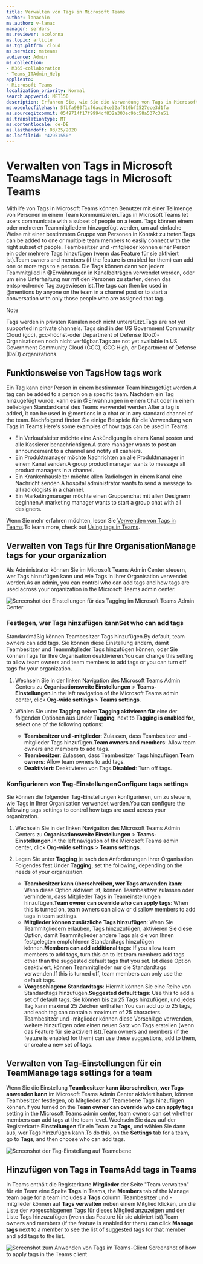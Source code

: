 ```yaml
---
title: Verwalten von Tags in Microsoft Teams
author: lanachin
ms.author: v-lanac
manager: serdars
ms.reviewer: acolonna
ms.topic: article
ms.tgt.pltfrm: cloud
ms.service: msteams
audience: Admin
ms.collection:
- M365-collaboration
- Teams_ITAdmin_Help
appliesto:
- Microsoft Teams
localization_priority: Normal
search.appverid: MET150
description: Erfahren Sie, wie Sie die Verwendung von Tags in Microsoft Teams in Ihrer Organisation verwalten können.
ms.openlocfilehash: 5fbfa980f1cf6acd8ce32af810bf2527ece3d1fa
ms.sourcegitcommit: 0549714f17f9994cf832a303ec9bc58a537c3a51
ms.translationtype: MT
ms.contentlocale: de-DE
ms.lasthandoff: 03/25/2020
ms.locfileid: "42951550"
---
```

# <a name="manage-tags-in-microsoft-teams"></a><span data-ttu-id="5d3e7-103">Verwalten von Tags in Microsoft Teams</span><span class="sxs-lookup"><span data-stu-id="5d3e7-103">Manage tags in Microsoft Teams</span></span>

<span data-ttu-id="5d3e7-104">Mithilfe von Tags in Microsoft Teams können Benutzer mit einer Teilmenge von Personen in einem Team kommunizieren.</span><span class="sxs-lookup"><span data-stu-id="5d3e7-104">Tags in Microsoft Teams let users communicate with a subset of people on a team.</span></span> <span data-ttu-id="5d3e7-105">Tags können einem oder mehreren Teammitgliedern hinzugefügt werden, um auf einfache Weise mit einer bestimmten Gruppe von Personen in Kontakt zu treten.</span><span class="sxs-lookup"><span data-stu-id="5d3e7-105">Tags can be added to one or multiple team members to easily connect with the right subset of people.</span></span> <span data-ttu-id="5d3e7-106">Teambesitzer und -mitglieder können einer Person ein oder mehrere Tags hinzufügen (wenn das Feature für sie aktiviert ist).</span><span class="sxs-lookup"><span data-stu-id="5d3e7-106">Team owners and members (if the feature is enabled for them) can add one or more tags to a person.</span></span> <span data-ttu-id="5d3e7-107">Die Tags können dann von jedem Teammitglied in @Erwähnungen in Kanalbeiträgen verwendet werden, oder um eine Unterhaltung nur mit den Personen zu starten, denen das entsprechende Tag zugewiesen ist.</span><span class="sxs-lookup"><span data-stu-id="5d3e7-107">The tags can then be used in @mentions by anyone on the team in a channel post or to start a conversation with only those people who are assigned that tag.</span></span>

> [!NOTE]
> <span data-ttu-id="5d3e7-108">Tags werden in privaten Kanälen noch nicht unterstützt.</span><span class="sxs-lookup"><span data-stu-id="5d3e7-108">Tags are not yet supported in private channels.</span></span> <span data-ttu-id="5d3e7-109">Tags sind in der US Government Community Cloud (gcc), gcc-höchst-oder Department of Defense (DoD)-Organisationen noch nicht verfügbar.</span><span class="sxs-lookup"><span data-stu-id="5d3e7-109">Tags are not yet available in US Government Community Cloud (GCC), GCC High, or Department of Defense (DoD) organizations.</span></span> 

## <a name="how-tags-work"></a><span data-ttu-id="5d3e7-110">Funktionsweise von Tags</span><span class="sxs-lookup"><span data-stu-id="5d3e7-110">How tags work</span></span>

<span data-ttu-id="5d3e7-111">Ein Tag kann einer Person in einem bestimmten Team hinzugefügt werden.</span><span class="sxs-lookup"><span data-stu-id="5d3e7-111">A tag can be added to a person on a specific team.</span></span> <span data-ttu-id="5d3e7-112">Nachdem ein Tag hinzugefügt wurde, kann es in @Erwähnungen in einem Chat oder in einem beliebigen Standardkanal des Teams verwendet werden.</span><span class="sxs-lookup"><span data-stu-id="5d3e7-112">After a tag is added, it can be used in @mentions in a chat or in any standard channel of the team.</span></span> <span data-ttu-id="5d3e7-113">Nachfolgend finden Sie einige Beispiele für die Verwendung von Tags in Teams:</span><span class="sxs-lookup"><span data-stu-id="5d3e7-113">Here's some examples of how tags can be used in Teams:</span></span>

- <span data-ttu-id="5d3e7-114">Ein Verkaufsleiter möchte eine Ankündigung in einem Kanal posten und alle Kassierer benachrichtigen.</span><span class="sxs-lookup"><span data-stu-id="5d3e7-114">A store manager wants to post an announcement to a channel and notify all cashiers.</span></span>
- <span data-ttu-id="5d3e7-115">Ein Produktmanager möchte Nachrichten an alle Produktmanager in einem Kanal senden.</span><span class="sxs-lookup"><span data-stu-id="5d3e7-115">A group product manager wants to message all product managers in a channel.</span></span>
- <span data-ttu-id="5d3e7-116">Ein Krankenhausleiter möchte allen Radiologen in einem Kanal eine Nachricht senden.</span><span class="sxs-lookup"><span data-stu-id="5d3e7-116">A hospital administrator wants to send a message to all radiologists in a channel.</span></span>
- <span data-ttu-id="5d3e7-117">Ein Marketingmanager möchte einen Gruppenchat mit allen Designern beginnen.</span><span class="sxs-lookup"><span data-stu-id="5d3e7-117">A marketing manager wants to start a group chat with all designers.</span></span> 

<span data-ttu-id="5d3e7-118">Wenn Sie mehr erfahren möchten, lesen Sie [Verwenden von Tags in Teams](https://support.office.com/article/using-tags-in-teams-667bd56f-32b8-4118-9a0b-56807c96d91e).</span><span class="sxs-lookup"><span data-stu-id="5d3e7-118">To learn more, check out [Using tags in Teams](https://support.office.com/article/using-tags-in-teams-667bd56f-32b8-4118-9a0b-56807c96d91e).</span></span>

## <a name="manage-tags-for-your-organization"></a><span data-ttu-id="5d3e7-119">Verwalten von Tags für Ihre Organisation</span><span class="sxs-lookup"><span data-stu-id="5d3e7-119">Manage tags for your organization</span></span>

<span data-ttu-id="5d3e7-120">Als Administrator können Sie im Microsoft Teams Admin Center steuern, wer Tags hinzufügen kann und wie Tags in Ihrer Organisation verwendet werden.</span><span class="sxs-lookup"><span data-stu-id="5d3e7-120">As an admin, you can control who can add tags and how tags are used across your organization in the Microsoft Teams admin center.</span></span>

![Screenshot der Einstellungen für das Tagging im Microsoft Teams Admin Center](media/manage-tags-admin-settings.png)

### <a name="set-who-can-add-tags"></a><span data-ttu-id="5d3e7-122">Festlegen, wer Tags hinzufügen kann</span><span class="sxs-lookup"><span data-stu-id="5d3e7-122">Set who can add tags</span></span>

<span data-ttu-id="5d3e7-123">Standardmäßig können Teambesitzer Tags hinzufügen.</span><span class="sxs-lookup"><span data-stu-id="5d3e7-123">By default, team owners can add tags.</span></span> <span data-ttu-id="5d3e7-124">Sie können diese Einstellung ändern, damit Teambesitzer und Teammitglieder Tags hinzufügen können, oder Sie können Tags für Ihre Organisation deaktivieren.</span><span class="sxs-lookup"><span data-stu-id="5d3e7-124">You can change this setting to allow team owners and team members to add tags or you can turn off tags for your organization.</span></span>

1. <span data-ttu-id="5d3e7-125">Wechseln Sie in der linken Navigation des Microsoft Teams Admin Centers zu **Organisationsweite Einstellungen** > **Teams-Einstellungen**.</span><span class="sxs-lookup"><span data-stu-id="5d3e7-125">In the left navigation of the Microsoft Teams admin center, click **Org-wide settings** > **Teams settings**.</span></span>
2. <span data-ttu-id="5d3e7-126">Wählen Sie unter **Tagging** neben **Tagging aktivieren für** eine der folgenden Optionen aus:</span><span class="sxs-lookup"><span data-stu-id="5d3e7-126">Under **Tagging**, next to **Tagging is enabled for**, select one of the following options:</span></span>

    - <span data-ttu-id="5d3e7-127">**Teambesitzer und -mitglieder**: Zulassen, dass Teambesitzer und -mitglieder Tags hinzufügen.</span><span class="sxs-lookup"><span data-stu-id="5d3e7-127">**Team owners and members**: Allow team owners and members to add tags.</span></span>
    - <span data-ttu-id="5d3e7-128">**Teambesitzer**: Zulassen, dass Teambesitzer Tags hinzufügen.</span><span class="sxs-lookup"><span data-stu-id="5d3e7-128">**Team owners**: Allow team owners to add tags.</span></span>
    - <span data-ttu-id="5d3e7-129">**Deaktiviert**: Deaktivieren von Tags.</span><span class="sxs-lookup"><span data-stu-id="5d3e7-129">**Disabled**: Turn off tags.</span></span>

### <a name="configure-tags-settings"></a><span data-ttu-id="5d3e7-130">Konfigurieren von Tag-Einstellungen</span><span class="sxs-lookup"><span data-stu-id="5d3e7-130">Configure tags settings</span></span>

<span data-ttu-id="5d3e7-131">Sie können die folgenden Tag-Einstellungen konfigurieren, um zu steuern, wie Tags in Ihrer Organisation verwendet werden.</span><span class="sxs-lookup"><span data-stu-id="5d3e7-131">You can configure the following tags settings to control how tags are used across your organization.</span></span>

1. <span data-ttu-id="5d3e7-132">Wechseln Sie in der linken Navigation des Microsoft Teams Admin Centers zu **Organisationsweite Einstellungen** > **Teams-Einstellungen**.</span><span class="sxs-lookup"><span data-stu-id="5d3e7-132">In the left navigation of the Microsoft Teams admin center, click **Org-wide settings** > **Teams settings**.</span></span>
2. <span data-ttu-id="5d3e7-133">Legen Sie unter **Tagging** je nach den Anforderungen Ihrer Organisation Folgendes fest.</span><span class="sxs-lookup"><span data-stu-id="5d3e7-133">Under **Tagging**, set the following, depending on the needs of your organization.</span></span>

    - <span data-ttu-id="5d3e7-134">**Teambesitzer kann überschreiben, wer Tags anwenden kann**: Wenn diese Option aktiviert ist, können Teambesitzer zulassen oder verhindern, dass Mitglieder Tags in Teameinstellungen hinzufügen.</span><span class="sxs-lookup"><span data-stu-id="5d3e7-134">**Team owner can override who can apply tags**: When this is turned on, team owners can allow or disallow members to add tags in team settings.</span></span>
    - <span data-ttu-id="5d3e7-135">**Mitglieder können zusätzliche Tags hinzufügen**: Wenn Sie Teammitgliedern erlauben, Tags hinzuzufügen, aktivieren Sie diese Option, damit Teammitglieder andere Tags als die von Ihnen festgelegten empfohlenen Standardtags hinzufügen können.</span><span class="sxs-lookup"><span data-stu-id="5d3e7-135">**Members can add additional tags**: If you allow team members to add tags, turn this on to let team members add tags other than the suggested default tags that you set.</span></span> <span data-ttu-id="5d3e7-136">Ist diese Option deaktiviert, können Teammitglieder nur die Standardtags verwenden.</span><span class="sxs-lookup"><span data-stu-id="5d3e7-136">If this is turned off, team members can only use the default tags.</span></span>
    - <span data-ttu-id="5d3e7-137">**Vorgeschlagene Standardtags**: Hiermit können Sie eine Reihe von Standardtags hinzufügen.</span><span class="sxs-lookup"><span data-stu-id="5d3e7-137">**Suggested default tags**: Use this to add a set of default tags.</span></span> <span data-ttu-id="5d3e7-138">Sie können bis zu 25 Tags hinzufügen, und jedes Tag kann maximal 25 Zeichen enthalten.</span><span class="sxs-lookup"><span data-stu-id="5d3e7-138">You can add up to 25 tags, and each tag can contain a maximum of 25 characters.</span></span> <span data-ttu-id="5d3e7-139">Teambesitzer und -mitglieder können diese Vorschläge verwenden, weitere hinzufügen oder einen neuen Satz von Tags erstellen (wenn das Feature für sie aktiviert ist).</span><span class="sxs-lookup"><span data-stu-id="5d3e7-139">Team owners and members (if the feature is enabled for them) can use these suggestions, add to them, or create a new set of tags.</span></span>

## <a name="manage-tags-settings-for-a-team"></a><span data-ttu-id="5d3e7-140">Verwalten von Tag-Einstellungen für ein Team</span><span class="sxs-lookup"><span data-stu-id="5d3e7-140">Manage tags settings for a team</span></span>

<span data-ttu-id="5d3e7-141">Wenn Sie die Einstellung **Teambesitzer kann überschreiben, wer Tags anwenden kann** im Microsoft Teams Admin Center aktiviert haben, können Teambesitzer festlegen, ob Mitglieder auf Teamebene Tags hinzufügen können.</span><span class="sxs-lookup"><span data-stu-id="5d3e7-141">If you turned on the **Team owner can override who can apply tags** setting in the Microsoft Teams admin center, team owners can set whether members can add tags at the team level.</span></span> <span data-ttu-id="5d3e7-142">Wechseln Sie dazu auf der Registerkarte **Einstellungen** für ein Team zu **Tags**, und wählen Sie dann aus, wer Tags hinzufügen kann.</span><span class="sxs-lookup"><span data-stu-id="5d3e7-142">To do this, on the **Settings** tab for a team, go to **Tags**, and then choose who can add tags.</span></span>

![Screenshot der Tag-Einstellung auf Teamebene](media/manage-tags-team-settings.png)

## <a name="add-tags-in-teams"></a><span data-ttu-id="5d3e7-144">Hinzufügen von Tags in Teams</span><span class="sxs-lookup"><span data-stu-id="5d3e7-144">Add tags in Teams</span></span>

<span data-ttu-id="5d3e7-145">In Teams enthält die Registerkarte **Mitglieder** der Seite "Team verwalten" für ein Team eine Spalte **Tags**.</span><span class="sxs-lookup"><span data-stu-id="5d3e7-145">In Teams, the **Members** tab of the Manage team page for a team includes a **Tags** column.</span></span> <span data-ttu-id="5d3e7-146">Teambesitzer und -mitglieder können auf **Tags verwalten** neben einem Mitglied klicken, um die Liste der vorgeschlagenen Tags für dieses Mitglied anzuzeigen und der Liste Tags hinzuzufügen (wenn das Feature für sie aktiviert ist).</span><span class="sxs-lookup"><span data-stu-id="5d3e7-146">Team owners and members (if the feature is enabled for them) can click **Manage tags** next to a member to see the list of suggested tags for that member and add tags to the list.</span></span>

![<span data-ttu-id="5d3e7-147">Screenshot zum Anwenden von Tags im Teams-Client </span><span class="sxs-lookup"><span data-stu-id="5d3e7-147">Screenshot of how to apply tags in the Teams client</span></span> ](media/manage-tags-teams.png) 
